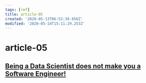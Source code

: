 ```yaml
---
tags: [ref]
title: article-05
created: '2020-05-13T06:52:30.856Z'
modified: '2020-05-14T15:11:29.253Z'
---
```


# article-05

## [Being a Data Scientist does not make you a Software Engineer!](https://towardsdatascience.com/being-a-data-scientist-does-not-make-you-a-software-engineer-c64081526372)
